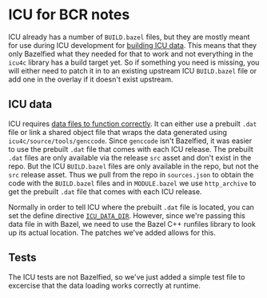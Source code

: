 # ICU for BCR notes

ICU already has a number of `BUILD.bazel` files, but they are mostly meant for use during ICU development for [building ICU data](https://unicode-org.github.io/icu/processes/unicode-update.html#bazel-build-process).
This means that they only Bazelfied what they needed for that to work and not everything in the `icu4c` library has a build target yet.
So if something you need is missing, you will either need to patch it in to an existing upstream ICU `BUILD.bazel` file or add one in the overlay if it doesn't exist upstream.

## ICU data

ICU requires [data files to function correctly](https://unicode-org.github.io/icu/userguide/icu_data/).
It can either use a prebuilt `.dat` file or link a shared object file that wraps the data generated using `icu4c/source/tools/genccode`.
Since `genccode` isn't Bazelfied, it was easier to use the prebuilt `.dat` file that comes with each ICU release.
The prebuilt `.dat` files are only available via the release `src` asset and don't exist in the repo.
But the ICU `BUILD.bazel` files are only available in the repo, but not the `src` release asset.
Thus we pull from the repo in `sources.json` to obtain the code with the `BUILD.bazel` files and in `MODULE.bazel` we use `http_archive` to get the prebuilt `.dat` file that comes with each ICU release.

Normally in order to tell ICU where the prebuilt `.dat` file is located, you can set the define directive [`ICU_DATA_DIR`](https://unicode-org.github.io/icu/userguide/icu_data/#icu-data-directory).
However, since we're passing this data file in with Bazel, we need to use the Bazel C++ runfiles library to look up its actual location.
The patches we've added allows for this.

## Tests

The ICU tests are not Bazelfied, so we've just added a simple test file to excercise that the data loading works correctly at runtime.
